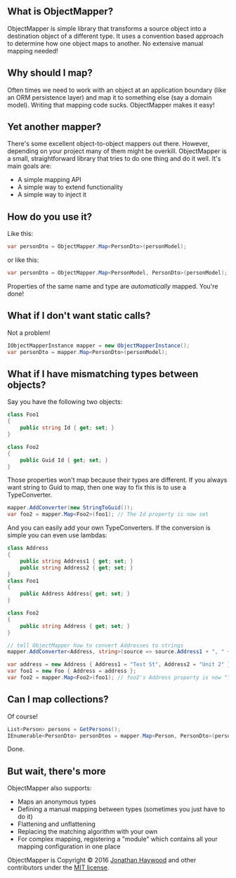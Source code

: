 What is ObjectMapper?
--------------------------

ObjectMapper is simple library that transforms a source object into a destination object of a different type. It uses a convention based approach to determine how one object maps to another. No extensive manual mapping needed!

Why should I map?
--------------------------
Often times we need to work with an object at an application boundary (like an ORM persistence layer) and map it to something else (say a domain model). Writing that mapping code sucks. ObjectMapper makes it easy!

Yet another mapper?
--------------------------
There's some excellent object-to-object mappers out there. However, depending on your project many of them might be overkill. ObjectMapper is a small, straightforward library that tries to do one thing and do it well. It's main goals are:
* A simple mapping API
* A simple way to extend functionality
* A simple way to inject it

How do you use it?
--------------------------
Like this:

```cs
var personDto = ObjectMapper.Map<PersonDto>(personModel);
```
or like this:

```cs
var personDto = ObjectMapper.Map<PersonModel, PersonDto>(personModel);
```

Properties of the same name and type are *automatically* mapped. You're done!

What if I don't want static calls?
--------------------------
Not a problem!

```cs
IObjectMapperInstance mapper = new ObjectMapperInstance();
var personDto = mapper.Map<PersonDto>(personModel);
```

What if I have mismatching types between objects?
--------------------------
Say you have the following two objects:
```cs
class Foo1
{
	public string Id { get; set; }
}

class Foo2
{
	public Guid Id { get; set; }
}
```
Those properties won't map because their types are different. If you always want string to Guid to map, then one way to fix this is to use a TypeConverter.

```cs
mapper.AddConverter(new StringToGuid());
var foo2 = mapper.Map<Foo2>(foo1); // The Id property is now set
```

And you can easily add your own TypeConverters. If the conversion is simple you can even use lambdas:

```cs
class Address
{
	public string Address1 { get; set; }
	public string Address2 { get; set; }
}
class Foo1
{
	public Address Address{ get; set; }
}

class Foo2
{
	public string Address { get; set; }
}

// tell ObjectMapper how to convert Addresses to strings
mapper.AddConverter<Address, string>(source => source.Address1 + ", " + source.Address2);

var address = new Address { Address1 = "Test St", Address2 = "Unit 2" };
var foo1 = new Foo { Address = address };
var foo2 = mapper.Map<Foo2>(foo1); // foo2's Address property is now "Test St, Unit 2"
```

Can I map collections?
--------------------------
Of course!

```cs
List<Person> persons = GetPersons();
IEnumerable<PersonDto> personDtos = mapper.Map<Person, PersonDto>(persons);
```
Done.

But wait, there's more
--------------------------
ObjectMapper also supports:
* Maps an anonymous types
* Defining a manual mapping between types (sometimes you just have to do it)
* Flattening and unflattening
* Replacing the matching algorithm with your own
* For complex mapping, registering a "module" which contains all your mapping configuration in one place

ObjectMapper is Copyright &copy; 2016 [Jonathan Haywood](http://jonphaywood.com) and other contributors under the [MIT license](LICENSE.txt).
